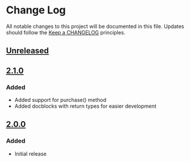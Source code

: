 # Change Log
All notable changes to this project will be documented in this file.
Updates should follow the [Keep a CHANGELOG](http://keepachangelog.com/) principles.

## [Unreleased]

## [2.1.0]
### Added

 - Added support for purchase() method
 - Added docblocks with return types for easier development

## [2.0.0]
### Added

 - Initial release

[Unreleased]: https://github.com/colinodell/omnipay-bundle/compare/v2.1.0...HEAD
[2.1.0]: https://github.com/colinodell/omnipay-bundle/compare/v2.0.0...v2.1.0
[2.0.0]: https://github.com/colinodell/omnipay-zero/releases/tag/v2.0.0
